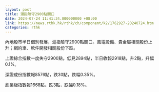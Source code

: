 ```yaml
---
layout: post
title: 滬指險守2900點關口
date: 2024-07-24 11:41:34.000000000 +08:00
link: https://news.rthk.hk/rthk/ch/component/k2/1762927-20240724.htm
categories: rthk
---
```


內地股市半日個別發展，滬指險守2900點關口。風電設備、貴金屬相關股份上升；網約車、軟件開發相關股份下跌。

上證綜合指數一度失守2900點，低見2894點，半日收報2918點，升2點，升幅0.1%。

深證成份指數報8576點，跌30點，跌幅0.35%。

創業板指數報1668點，跌3點，跌幅0.18%。
